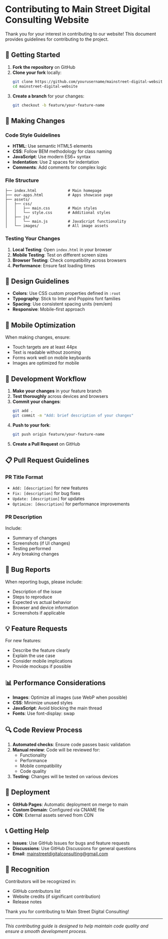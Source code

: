 # Contributing to Main Street Digital Consulting Website

Thank you for your interest in contributing to our website! This document provides guidelines for contributing to the project.

## 🚀 Getting Started

1. **Fork the repository** on GitHub
2. **Clone your fork** locally:
   ```bash
   git clone https://github.com/yourusername/mainstreet-digital-website.git
   cd mainstreet-digital-website
   ```
3. **Create a branch** for your changes:
   ```bash
   git checkout -b feature/your-feature-name
   ```

## 📝 Making Changes

### Code Style Guidelines

- **HTML**: Use semantic HTML5 elements
- **CSS**: Follow BEM methodology for class naming
- **JavaScript**: Use modern ES6+ syntax
- **Indentation**: Use 2 spaces for indentation
- **Comments**: Add comments for complex logic

### File Structure

```
├── index.html              # Main homepage
├── our-apps.html           # Apps showcase page  
├── assets/
│   ├── css/
│   │   ├── main.css        # Main styles
│   │   └── style.css       # Additional styles
│   ├── js/
│   │   └── main.js         # JavaScript functionality
│   └── images/             # All image assets
```

### Testing Your Changes

1. **Local Testing**: Open `index.html` in your browser
2. **Mobile Testing**: Test on different screen sizes
3. **Browser Testing**: Check compatibility across browsers
4. **Performance**: Ensure fast loading times

## 🎨 Design Guidelines

- **Colors**: Use CSS custom properties defined in `:root`
- **Typography**: Stick to Inter and Poppins font families
- **Spacing**: Use consistent spacing units (rem/em)
- **Responsive**: Mobile-first approach

## 📱 Mobile Optimization

When making changes, ensure:
- Touch targets are at least 44px
- Text is readable without zooming
- Forms work well on mobile keyboards
- Images are optimized for mobile

## 🔧 Development Workflow

1. **Make your changes** in your feature branch
2. **Test thoroughly** across devices and browsers
3. **Commit your changes**:
   ```bash
   git add .
   git commit -m "Add: brief description of your changes"
   ```
4. **Push to your fork**:
   ```bash
   git push origin feature/your-feature-name
   ```
5. **Create a Pull Request** on GitHub

## 📋 Pull Request Guidelines

### PR Title Format
- `Add: [description]` for new features
- `Fix: [description]` for bug fixes
- `Update: [description]` for updates
- `Optimize: [description]` for performance improvements

### PR Description
Include:
- Summary of changes
- Screenshots (if UI changes)
- Testing performed
- Any breaking changes

## 🐛 Bug Reports

When reporting bugs, please include:
- Description of the issue
- Steps to reproduce
- Expected vs actual behavior
- Browser and device information
- Screenshots if applicable

## 💡 Feature Requests

For new features:
- Describe the feature clearly
- Explain the use case
- Consider mobile implications
- Provide mockups if possible

## 📊 Performance Considerations

- **Images**: Optimize all images (use WebP when possible)
- **CSS**: Minimize unused styles
- **JavaScript**: Avoid blocking the main thread
- **Fonts**: Use font-display: swap

## 🔍 Code Review Process

1. **Automated checks**: Ensure code passes basic validation
2. **Manual review**: Code will be reviewed for:
   - Functionality
   - Performance
   - Mobile compatibility
   - Code quality
3. **Testing**: Changes will be tested on various devices

## 🎯 Deployment

- **GitHub Pages**: Automatic deployment on merge to main
- **Custom Domain**: Configured via CNAME file
- **CDN**: External assets served from CDN

## 📞 Getting Help

- **Issues**: Use GitHub Issues for bugs and feature requests
- **Discussions**: Use GitHub Discussions for general questions
- **Email**: mainstreetdigitalconsulting@gmail.com

## 🙏 Recognition

Contributors will be recognized in:
- GitHub contributors list
- Website credits (if significant contribution)
- Release notes

Thank you for contributing to Main Street Digital Consulting!

---

*This contributing guide is designed to help maintain code quality and ensure a smooth development process.*